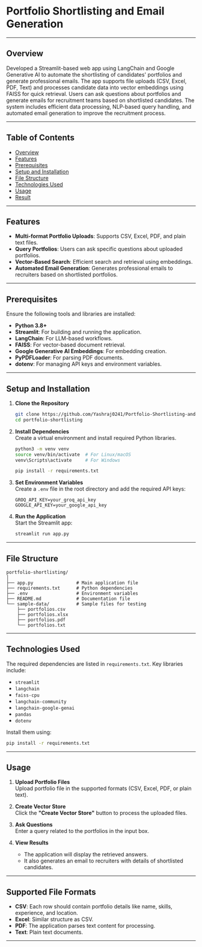 # Portfolio Shortlisting and Email Generation
---
## Overview 

Developed a Streamlit-based web app using LangChain and Google Generative AI to automate the shortlisting of candidates' portfolios and generate professional emails. The app supports file uploads (CSV, Excel, PDF, Text) and processes candidate data into vector embeddings using FAISS for quick retrieval. Users can ask questions about portfolios and generate emails for recruitment teams based on shortlisted candidates. The system includes efficient data processing, NLP-based query handling, and automated email generation to improve the recruitment process.

---

## **Table of Contents**

- [Overview ](#Overview)
- [Features](#features)
- [Prerequisites](#Prerequisites)
- [Setup and Installation](#setup-and-installation)
- [File Structure](#File_Structure)
- [Technologies Used](#technologies-used)
- [Usage](#usage)
- [Result](#Result)
---

## Features

- **Multi-format Portfolio Uploads**: Supports CSV, Excel, PDF, and plain text files.
- **Query Portfolios**: Users can ask specific questions about uploaded portfolios.
- **Vector-Based Search**: Efficient search and retrieval using embeddings.
- **Automated Email Generation**: Generates professional emails to recruiters based on shortlisted portfolios.

---

## Prerequisites

Ensure the following tools and libraries are installed:

- **Python 3.8+**
- **Streamlit**: For building and running the application.
- **LangChain**: For LLM-based workflows.
- **FAISS**: For vector-based document retrieval.
- **Google Generative AI Embeddings**: For embedding creation.
- **PyPDFLoader**: For parsing PDF documents.
- **dotenv**: For managing API keys and environment variables.

---

## Setup and Installation

1. **Clone the Repository**  
   ```bash
   git clone https://github.com/Yashraj0241/Portfolio-Shortlisting-and-Email-Generation
   cd portfolio-shortlisting
   ```

2. **Install Dependencies**  
   Create a virtual environment and install required Python libraries.  
   ```bash
   python3 -m venv venv
   source venv/bin/activate  # For Linux/macOS
   venv\Scripts\activate     # For Windows

   pip install -r requirements.txt
   ```

3. **Set Environment Variables**  
   Create a `.env` file in the root directory and add the required API keys:
   ```env
   GROQ_API_KEY=your_groq_api_key
   GOOGLE_API_KEY=your_google_api_key
   ```

4. **Run the Application**  
   Start the Streamlit app:  
   ```bash
   streamlit run app.py
   ```
---


## File Structure

```
portfolio-shortlisting/
│
├── app.py                # Main application file
├── requirements.txt      # Python dependencies
├── .env                  # Environment variables 
├── README.md             # Documentation file
└── sample-data/          # Sample files for testing
    ├── portfolios.csv
    ├── portfolios.xlsx
    ├── portfolios.pdf
    └── portfolios.txt
```
---

## Technologies Used

The required dependencies are listed in `requirements.txt`. Key libraries include:

- `streamlit`
- `langchain`
- `faiss-cpu`
- `langchain-community`
- `langchain-google-genai`
- `pandas`
- `dotenv`

Install them using:
```bash
pip install -r requirements.txt
```

---

## Usage

1. **Upload Portfolio Files**  
   Upload portfolio file in the supported formats (CSV, Excel, PDF, or plain text).

2. **Create Vector Store**  
   Click the **"Create Vector Store"** button to process the uploaded files.

3. **Ask Questions**  
   Enter a query related to the portfolios in the input box.

4. **View Results**  
   - The application will display the retrieved answers.
   - It also generates an email to recruiters with details of shortlisted candidates.

---

## Supported File Formats

- **CSV**: Each row should contain portfolio details like name, skills, experience, and location.
- **Excel**: Similar structure as CSV.
- **PDF**: The application parses text content for processing.
- **Text**: Plain text documents.

---



